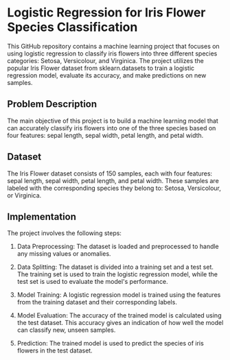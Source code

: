 # Logistic Regression for Iris Flower Species Classification
This GitHub repository contains a machine learning project that focuses on using logistic regression to classify iris flowers into three different species categories: Setosa, Versicolour, and Virginica. The project utilizes the popular Iris Flower dataset from sklearn.datasets to train a logistic regression model, evaluate its accuracy, and make predictions on new samples.

## Problem Description
The main objective of this project is to build a machine learning model that can accurately classify iris flowers into one of the three species based on four features: sepal length, sepal width, petal length, and petal width.

## Dataset
The Iris Flower dataset consists of 150 samples, each with four features: sepal length, sepal width, petal length, and petal width. These samples are labeled with the corresponding species they belong to: Setosa, Versicolour, or Virginica.

## Implementation
The project involves the following steps:

1. Data Preprocessing: The dataset is loaded and preprocessed to handle any missing values or anomalies.

2. Data Splitting: The dataset is divided into a training set and a test set. The training set is used to train the logistic regression model, while the test set is used to evaluate the model's performance.

3. Model Training: A logistic regression model is trained using the features from the training dataset and their corresponding labels.

4. Model Evaluation: The accuracy of the trained model is calculated using the test dataset. This accuracy gives an indication of how well the model can classify new, unseen samples.

5. Prediction: The trained model is used to predict the species of iris flowers in the test dataset.
